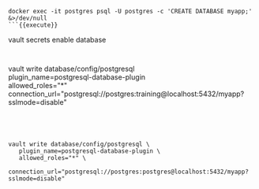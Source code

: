 
```
docker exec -it postgres psql -U postgres -c 'CREATE DATABASE myapp;' &>/dev/null
```{{execute}}

```
vault secrets enable database
```{{execute}}


```
vault write database/config/postgresql \
   plugin_name=postgresql-database-plugin \
   allowed_roles="*" \
   connection_url="postgresql://postgres:training@localhost:5432/myapp?sslmode=disable"
```{{execute}}




vault write database/config/postgresql \
   plugin_name=postgresql-database-plugin \
   allowed_roles="*" \
   connection_url="postgresql://postgres:postgres@localhost:5432/myapp?sslmode=disable"
